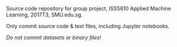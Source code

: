 Source code repository for group project,
ISSS610 Applied Machine Learning, 2017T3, SMU.edu.sg.

Only commit source code & text files, including Jupyter notebooks.

*Do not commit datasets or binary files!*
